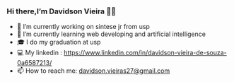 ### Hi there,I’m Davidson Vieira 👨‍💻


- 🔭 I’m currently working on sintese jr from usp
- 🌱 I’m currently learning web developing and artificial intelligence 
- 🎓 I do my graduation at usp
- 💻 My linkedin : https://www.linkedin.com/in/davidson-vieira-de-souza-0a6587213/
- 📫 How to reach me: davidson.vieiras27@gmail.com

